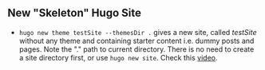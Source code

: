 ## New "Skeleton" Hugo Site
- ```hugo new theme testSite --themesDir .``` gives a new site, called *testSite* without any theme and containing starter content i.e. dummy posts and pages. Note the "." path to current directory. There is no need to create a site directory first, or use ```hugo new site```. Check this [video](https://www.youtube.com/watch?v=ZmMGNsUZ3IM&t=202s).
